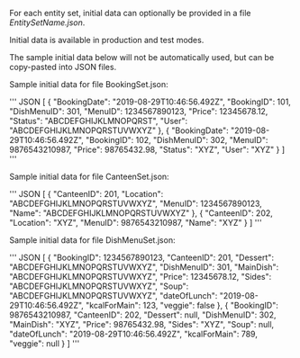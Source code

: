 For each entity set, initial data can optionally be provided in a file *EntitySetName.json*.

Initial data is available in production and test modes.

The sample initial data below will not be automatically used, but can be copy-pasted into JSON files.

Sample initial data for file BookingSet.json:

''' JSON
[
    {
        "BookingDate": "2019-08-29T10:46:56.492Z",
        "BookingID": 101,
        "DishMenuID": 301,
        "MenuID": 1234567890123,
        "Price": 12345678.12,
        "Status": "ABCDEFGHIJKLMNOPQRST",
        "User": "ABCDEFGHIJKLMNOPQRSTUVWXYZ"
    },
    {
        "BookingDate": "2019-08-29T10:46:56.492Z",
        "BookingID": 102,
        "DishMenuID": 302,
        "MenuID": 9876543210987,
        "Price": 98765432.98,
        "Status": "XYZ",
        "User": "XYZ"
    }
]
'''

Sample initial data for file CanteenSet.json:

''' JSON
[
    {
        "CanteenID": 201,
        "Location": "ABCDEFGHIJKLMNOPQRSTUVWXYZ",
        "MenuID": 1234567890123,
        "Name": "ABCDEFGHIJKLMNOPQRSTUVWXYZ"
    },
    {
        "CanteenID": 202,
        "Location": "XYZ",
        "MenuID": 9876543210987,
        "Name": "XYZ"
    }
]
'''

Sample initial data for file DishMenuSet.json:

''' JSON
[
    {
        "BookingID": 1234567890123,
        "CanteenID": 201,
        "Dessert": "ABCDEFGHIJKLMNOPQRSTUVWXYZ",
        "DishMenuID": 301,
        "MainDish": "ABCDEFGHIJKLMNOPQRSTUVWXYZ",
        "Price": 12345678.12,
        "Sides": "ABCDEFGHIJKLMNOPQRSTUVWXYZ",
        "Soup": "ABCDEFGHIJKLMNOPQRSTUVWXYZ",
        "dateOfLunch": "2019-08-29T10:46:56.492Z",
        "kcalForMain": 123,
        "veggie": false
    },
    {
        "BookingID": 9876543210987,
        "CanteenID": 202,
        "Dessert": null,
        "DishMenuID": 302,
        "MainDish": "XYZ",
        "Price": 98765432.98,
        "Sides": "XYZ",
        "Soup": null,
        "dateOfLunch": "2019-08-29T10:46:56.492Z",
        "kcalForMain": 789,
        "veggie": null
    }
]
'''

